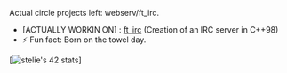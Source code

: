 <!--
**krozis/KroziS** is a ✨ _special_ ✨ repository because its `README.md` (this file) appears on your GitHub profile.

Here are some ideas to get you started:

 
[![stelie's 42 stats](https://badge42.vercel.app/api/v2/clb69o0ow00060fmo8rgb8exn/stats?cursusId=21&coalitionId=46)](https://github.com/JaeSeoKim/badge42)

-->



Actual circle projects left: webserv/ft_irc.

- [ACTUALLY WORKIN ON] : [ft_irc](https://github.com/krozis/42_irc)  (Creation of an IRC server in C++98)
- ⚡ Fun fact: Born on the towel day.

[![stelie's 42 stats](squirrel.gif)]
